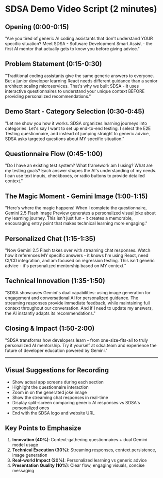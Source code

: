 # SDSA Demo Video Script (2 minutes)

## Opening (0:00-0:15)
"Are you tired of generic AI coding assistants that don't understand YOUR specific situation? Meet SDSA - Software Development Smart Assist - the first AI mentor that actually gets to know you before giving advice."

## Problem Statement (0:15-0:30)
"Traditional coding assistants give the same generic answers to everyone. But a junior developer learning React needs different guidance than a senior architect scaling microservices. That's why we built SDSA - it uses interactive questionnaires to understand your unique context BEFORE providing personalized recommendations."

## Demo Start - Category Selection (0:30-0:45)
"Let me show you how it works. SDSA organizes learning journeys into categories. Let's say I want to set up end-to-end testing. I select the E2E Testing questionnaire, and instead of jumping straight to generic advice, SDSA asks targeted questions about MY specific situation."

## Questionnaire Flow (0:45-1:00)
"Do I have an existing test system? What framework am I using? What are my testing goals? Each answer shapes the AI's understanding of my needs. I can use text inputs, checkboxes, or radio buttons to provide detailed context."

## The Magic Moment - Gemini Image (1:00-1:15)
"Here's where the magic happens! When I complete the questionnaire, Gemini 2.5 Flash Image Preview generates a personalized visual joke about my learning journey. This isn't just fun - it creates a memorable, encouraging entry point that makes technical learning more engaging."

## Personalized Chat (1:15-1:35)
"Now Gemini 2.5 Flash takes over with streaming chat responses. Watch how it references MY specific answers - it knows I'm using React, need CI/CD integration, and am focused on regression testing. This isn't generic advice - it's personalized mentorship based on MY context."

## Technical Innovation (1:35-1:50)
"SDSA showcases Gemini's dual capabilities: using image generation for engagement and conversational AI for personalized guidance. The streaming responses provide immediate feedback, while maintaining full context throughout our conversation. And if I need to update my answers, the AI instantly adapts its recommendations."

## Closing & Impact (1:50-2:00)
"SDSA transforms how developers learn - from one-size-fits-all to truly personalized AI mentorship. Try it yourself at sdsa.team and experience the future of developer education powered by Gemini."

---

## Visual Suggestions for Recording

- Show actual app screens during each section
- Highlight the questionnaire interaction
- Zoom in on the generated joke image
- Show the streaming chat responses in real-time
- Display split-screen comparing generic AI responses vs SDSA's personalized ones
- End with the SDSA logo and website URL

## Key Points to Emphasize

1. **Innovation (40%)**: Context-gathering questionnaires + dual Gemini model usage
2. **Technical Execution (30%)**: Streaming responses, context persistence, image generation
3. **Real-world Impact (20%)**: Personalized learning vs generic advice
4. **Presentation Quality (10%)**: Clear flow, engaging visuals, concise messaging
